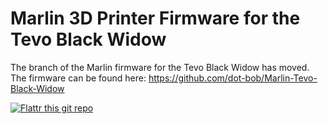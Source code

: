 # Marlin 3D Printer Firmware for the Tevo Black Widow

The branch of the Marlin firmware for the Tevo Black Widow has moved.
The firmware can be found here: https://github.com/dot-bob/Marlin-Tevo-Black-Widow

[![Flattr this git repo](http://api.flattr.com/button/flattr-badge-large.png)](https://flattr.com/submit/auto?user_id=ErikZalm&url=https://github.com/MarlinFirmware/Marlin&title=Marlin&language=&tags=github&category=software)
